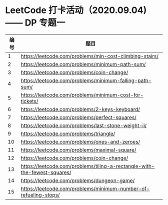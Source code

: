 # LeetCode 打卡活动（2020.09.04) —— DP 专题一

| 编号 | 题目                                                         |
| ---- | ------------------------------------------------------------ |
| 1    | https://leetcode.com/problems/min-cost-climbing-stairs/      |
| 2    | https://leetcode.com/problems/minimum-path-sum/              |
| 3    | https://leetcode.com/problems/coin-change/                   |
| 4    | https://leetcode.com/problems/minimum-falling-path-sum/      |
| 5    | https://leetcode.com/problems/minimum-cost-for-tickets/      |
| 6    | https://leetcode.com/problems/2-keys-keyboard/               |
| 7    | https://leetcode.com/problems/perfect-squares/               |
| 8    | https://leetcode.com/problems/last-stone-weight-ii/          |
| 9    | https://leetcode.com/problems/triangle/                      |
| 10   | https://leetcode.com/problems/ones-and-zeroes/               |
| 11   | https://leetcode.com/problems/maximal-square/                |
| 12   | https://leetcode.com/problems/coin-change/                   |
| 13   | https://leetcode.com/problems/tiling-a-rectangle-with-the-fewest-squares/ |
| 14   | https://leetcode.com/problems/dungeon-game/                  |
| 15   | https://leetcode.com/problems/minimum-number-of-refueling-stops/ |


